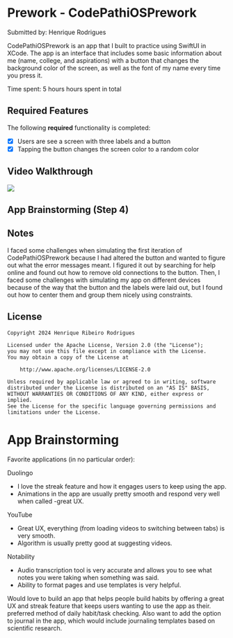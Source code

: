# Prework - CodePathiOSPrework

Submitted by: Henrique Rodrigues

CodePathiOSPrework is an app that I built to practice using SwiftUI in XCode. The app is an interface that includes some basic information about me (name, college, and aspirations) with a button that changes the background color of the screen, as well as the font of my name every time you press it.

Time spent: 5 hours hours spent in total

## Required Features

The following **required** functionality is completed:

- [X] Users are see a screen with three labels and a button
- [X] Tapping the button changes the screen color to a random color
 
## Video Walkthrough

<div>
    </a>
    <a href="https://www.loom.com/share/8787f18f90774c1faa0f13ec6ab6bed3">
      <img style="max-width:300px;" src="https://cdn.loom.com/sessions/thumbnails/8787f18f90774c1faa0f13ec6ab6bed3-with-play.gif">
    </a>
  </div>

## App Brainstorming (Step 4)

## Notes

I faced some challenges when simulating the first iteration of CodePathiOSPrework because I had altered the button and wanted to figure out what the error messages meant. I figured it out by searching for help online and found out how to remove old connections to the button. Then, I faced some challenges with simulating my app on different devices because of the way that the button and the labels were laid out, but I found out how to center them and group them nicely using constraints.


## License

    Copyright 2024 Henrique Ribeiro Rodrigues

    Licensed under the Apache License, Version 2.0 (the "License");
    you may not use this file except in compliance with the License.
    You may obtain a copy of the License at

        http://www.apache.org/licenses/LICENSE-2.0

    Unless required by applicable law or agreed to in writing, software
    distributed under the License is distributed on an "AS IS" BASIS,
    WITHOUT WARRANTIES OR CONDITIONS OF ANY KIND, either express or implied.
    See the License for the specific language governing permissions and
    limitations under the License.

# App Brainstorming
Favorite applications (in no particular order):

Duolingo
 - I love the streak feature and how it engages users to keep using the app.
 - Animations in the app are usually pretty smooth and respond very well when called -great UX.

YouTube
 - Great UX, everything (from loading videos to switching between tabs) is very smooth.
 - Algorithm is usually pretty good at suggesting videos.

Notability
 - Audio transcription tool is very accurate and allows you to see what notes you were taking when something was said.
 - Ability to format pages and use templates is very helpful.

Would love to build an app that helps people build habits by offering a great UX and streak feature that keeps users wanting to use the app as their.
preferred method of daily habit/task checking. Also want to add the option to journal in the app, which would include journaling templates based on scientific research.
